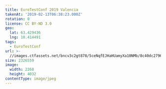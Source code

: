 ```yaml
---
title: EuroTestConf 2019 Valencia
takenAt: '2019-02-13T06:38:23.000Z'
rotation: 0
license: CC BY-ND 3.0
geo:
  lat: 63.429436
  lng: 10.414491
tags:
  - EuroTestConf
url: >-
  //images.ctfassets.net/bncv3c2gt878/5ceNqfEJHaHUamyXa10NMb/8c40dc2796524f7bf39751608d5465bc/eurotestconf-2019-valencia_40230849173_o
size: 2326559
image:
  width: 2268
  height: 4032
contentType: image/jpeg
---
```


